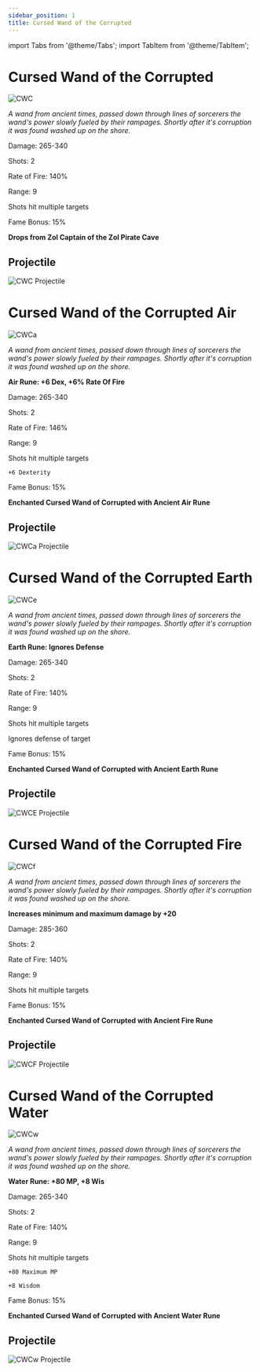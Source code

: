 ```yaml
---
sidebar_position: 1
title: Cursed Wand of the Corrupted
---
```


import Tabs from '@theme/Tabs';
import TabItem from '@theme/TabItem';

<Tabs>
  <TabItem value="Cursed Wand of the Corrupted" label="Cursed Wand of the Corrupted" default>  

# Cursed Wand of the Corrupted

![CWC](https://vwiki.valorserver.com/api/item/picture/cursed%20wand%20of%20the%20corrupted)

<i>A wand from ancient times, passed down through lines of sorcerers the wand's power slowly fueled by their rampages. Shortly after it's corruption it was found washed up on the shore.</i>

Damage: 265-340

Shots: 2

Rate of Fire: 140%

Range: 9

Shots hit multiple targets

Fame Bonus: 15%

**Drops from Zol Captain of the Zol Pirate Cave**

## Projectile

![CWC Projectile](https://cdn.discordapp.com/attachments/953134990428868629/997615948070649866/arwand.gif)

  </TabItem>
  <TabItem value="Air" label="Air">

# Cursed Wand of the Corrupted Air

![CWCa](https://vwiki.valorserver.com/api/item/picture/cursed%20wand%20of%20the%20corrupted%20air)

<i>A wand from ancient times, passed down through lines of sorcerers the wand's power slowly fueled by their rampages. Shortly after it's corruption it was found washed up on the shore.</i>
    
**Air Rune: +6 Dex, +6% Rate Of Fire**
    
Damage: 265-340

Shots: 2

Rate of Fire: 146%

Range: 9

Shots hit multiple targets
    
    +6 Dexterity

Fame Bonus: 15%

**Enchanted Cursed Wand of Corrupted with Ancient Air Rune**

## Projectile

![CWCa Projectile](https://cdn.discordapp.com/attachments/953134990428868629/997615948590755870/arwandair.gif)

  </TabItem>
  <TabItem value="Earth" label="Earth">

# Cursed Wand of the Corrupted Earth

![CWCe](https://vwiki.valorserver.com/api/item/picture/cursed%20wand%20of%20the%20corrupted%20Earth)

<i>A wand from ancient times, passed down through lines of sorcerers the wand's power slowly fueled by their rampages. Shortly after it's corruption it was found washed up on the shore.</i>

**Earth Rune: Ignores Defense**
    
Damage: 265-340

Shots: 2

Rate of Fire: 140%

Range: 9

Shots hit multiple targets
    
Ignores defense of target

Fame Bonus: 15%

**Enchanted Cursed Wand of Corrupted with Ancient Earth Rune**

## Projectile

![CWCE Projectile](https://cdn.discordapp.com/attachments/953134990428868629/997615948943081612/arwandearth.gif)

  </TabItem>
  <TabItem value="Fire" label="Fire">

# Cursed Wand of the Corrupted Fire
    
![CWCf](https://vwiki.valorserver.com/api/item/picture/cursed%20wand%20of%20the%20corrupted%20fire)

<i>A wand from ancient times, passed down through lines of sorcerers the wand's power slowly fueled by their rampages. Shortly after it's corruption it was found washed up on the shore.</i>
    
**Increases minimum and maximum damage by +20**
    
Damage: 285-360

Shots: 2

Rate of Fire: 140%

Range: 9

Shots hit multiple targets

Fame Bonus: 15%

**Enchanted Cursed Wand of Corrupted with Ancient Fire Rune**

## Projectile

![CWCF Projectile](https://cdn.discordapp.com/attachments/953134990428868629/997615949286998036/arwandfire.gif)
  </TabItem>
  <TabItem value="Water" label="Water">

# Cursed Wand of the Corrupted Water
    
![CWCw](https://vwiki.valorserver.com/api/item/picture/cursed%20wand%20of%20the%20corrupted%20water)

<i>A wand from ancient times, passed down through lines of sorcerers the wand's power slowly fueled by their rampages. Shortly after it's corruption it was found washed up on the shore.</i>
    
**Water Rune: +80 MP, +8 Wis**
    
Damage: 265-340

Shots: 2

Rate of Fire: 140%

Range: 9

Shots hit multiple targets

    +80 Maximum MP
    
    +8 Wisdom
    
Fame Bonus: 15%

**Enchanted Cursed Wand of Corrupted with Ancient Water Rune**

## Projectile

![CWCw Projectile](https://cdn.discordapp.com/attachments/953134990428868629/997615949689659473/arwandwater.gif)

  </TabItem>
</Tabs>
